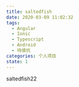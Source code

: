 ```yaml
---
title: saltedfish
date: 2020-03-09 11:02:32
tags:
  - Angular
  - Ionic
  - Typescript
  - Android
  - 待填坑
categories: 个人项目
state: 1
---
```


saltedfish22